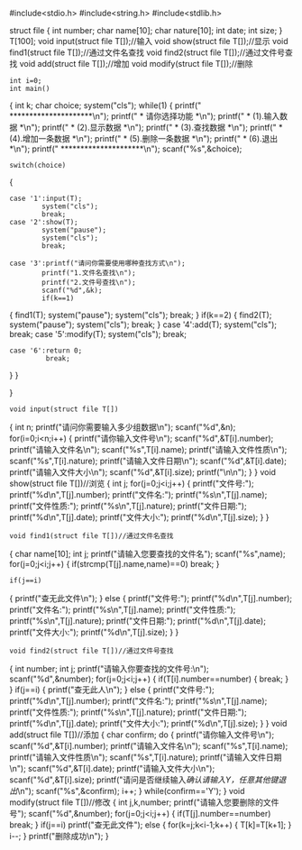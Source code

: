 #include<stdio.h>
#include<string.h>
#include<stdlib.h>

struct file
{
    int number;
    char name[10];
    char nature[10];
    int date;
    int size;
}
    T[100];
    void input(struct file T[]);//输入
    void show(struct file T[]);//显示
    void find1(struct file T[]);//通过文件名查找
    void find2(struct file T[]);//通过文件号查找
    void add(struct file T[]);//增加
    void modify(struct file T[]);//删除

    int i=0;
    int main()
{
    int k;
    char choice;
    system("cls");
    while(1)
  {
    printf("               *********************\n");
    printf("               *  请你选择功能     *\n");
    printf("               *  (1).输入数据     *\n");
    printf("               *  (2).显示数据     *\n");
    printf("               *  (3).查找数据     *\n");
    printf("               *  (4).增加一条数据 *\n");
    printf("               *  (5).删除一条数据 *\n");
    printf("               *  (6).退出         *\n");
    printf("               *********************\n");
    scanf("%s",&choice);

    switch(choice)
{


    case '1':input(T);
            system("cls");
            break;
    case '2':show(T);
            system("pause");
            system("cls");
            break;

    case '3':printf("请问你需要使用哪种查找方式\n");
            printf("1.文件名查找\n");
            printf("2.文件号查找\n");
            scanf("%d",&k);
            if(k==1)
{
                find1(T);
                system("pause");
                system("cls");
                break;
}
            if(k==2)
{
                find2(T);
                system("pause");
                system("cls");
                break;
}
    case '4':add(T);
            system("cls");
            break;
    case '5':modify(T);
            system("cls");
            break;

    case '6':return 0;
             break;
}
}

}


    void input(struct file T[])
{
    int n;
    printf("请问你需要输入多少组数据\n");
    scanf("%d",&n);
    for(i=0;i<n;i++)
{
    printf("请你输入文件号\n");
    scanf("%d",&T[i].number);
    printf("请输入文件名\n");
    scanf("%s",T[i].name);
    printf("请输入文件性质\n");
    scanf("%s",T[i].nature);
    printf("请输入文件日期\n");
    scanf("%d",&T[i].date);
    printf("请输入文件大小\n");
    scanf("%d",&T[i].size);
    printf("\n\n");
}
}
    void show(struct file T[])//浏览
{
    int j;
    for(j=0;j<i;j++)
{
    printf("文件号:");
    printf("%d\n",T[j].number);
    printf("文件名:");
    printf("%s\n",T[j].name);
    printf("文件性质:");
    printf("%s\n",T[j].nature);
    printf("文件日期:");
    printf("%d\n",T[j].date);
    printf("文件大小:");
    printf("%d\n",T[j].size);
}
}

    void find1(struct file T[])//通过文件名查找
{
    char name[10];
    int j;
    printf("请输入您要查找的文件名");
    scanf("%s",name);
    for(j=0;j<i;j++)
{
    if(strcmp(T[j].name,name)==0)
    break;
}

    if(j==i)
{
        printf("查无此文件\n");
}
    else
{
        printf("文件号:");
        printf("%d\n",T[j].number);
        printf("文件名:");
        printf("%s\n",T[j].name);
        printf("文件性质:");
        printf("%s\n",T[j].nature);
        printf("文件日期:");
        printf("%d\n",T[j].date);
        printf("文件大小:");
        printf("%d\n",T[j].size);
}
}

    void find2(struct file T[])//通过文件号查找
{
    int number;
    int j;
    printf("请输入你要查找的文件号:\n");
    scanf("%d",&number);
    for(j=0;j<i;j++)
{
    if(T[i].number==number)
{
    break;
}
}
    if(j==i)
{
    printf("查无此人\n");
}
    else
{
    printf("文件号:");
    printf("%d\n",T[j].number);
    printf("文件名:");
    printf("%s\n",T[j].name);
    printf("文件性质:");
    printf("%s\n",T[j].nature);
    printf("文件日期:");
    printf("%d\n",T[j].date);
    printf("文件大小:");
    printf("%d\n",T[j].size);
}
}
    void add(struct file T[])//添加
{
    char confirm;
    do
{
    printf("请你输入文件号\n");
    scanf("%d",&T[i].number);
    printf("请输入文件名\n");
    scanf("%s",T[i].name);
    printf("请输入文件性质\n");
    scanf("%s",T[i].nature);
    printf("请输入文件日期\n");
    scanf("%d",&T[i].date);
    printf("请输入文件大小\n");
    scanf("%d",&T[i].size);
    printf("请问是否继续输入*确认请输入Y，任意其他键退出*\n");
    scanf("%s",&confirm);
    i++;
}
    while(confirm=='Y');
}
    void modify(struct file T[])//修改
{
    int j,k,number;
    printf("请输入您要删除的文件号");
    scanf("%d",&number);
    for(j=0;j<i;j++)
{
    if(T[j].number==number)
    break;
}
    if(j==i)
    printf("查无此文件");
    else
 {
    for(k=j;k<i-1;k++)
   {
    T[k]=T[k+1];
   }
    i--;
 }
    printf("删除成功\n");
}
